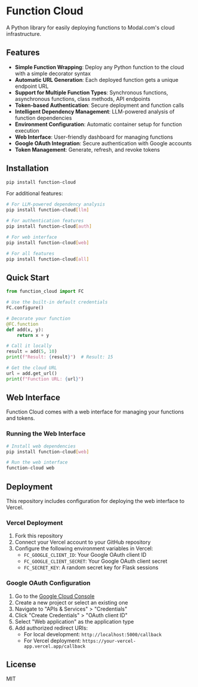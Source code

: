# Function Cloud

A Python library for easily deploying functions to Modal.com's cloud infrastructure.

## Features

- **Simple Function Wrapping**: Deploy any Python function to the cloud with a simple decorator syntax
- **Automatic URL Generation**: Each deployed function gets a unique endpoint URL
- **Support for Multiple Function Types**: Synchronous functions, asynchronous functions, class methods, API endpoints
- **Token-based Authentication**: Secure deployment and function calls
- **Intelligent Dependency Management**: LLM-powered analysis of function dependencies
- **Environment Configuration**: Automatic container setup for function execution
- **Web Interface**: User-friendly dashboard for managing functions
- **Google OAuth Integration**: Secure authentication with Google accounts
- **Token Management**: Generate, refresh, and revoke tokens

## Installation

```bash
pip install function-cloud
```

For additional features:

```bash
# For LLM-powered dependency analysis
pip install function-cloud[llm]

# For authentication features
pip install function-cloud[auth]

# For web interface
pip install function-cloud[web]

# For all features
pip install function-cloud[all]
```

## Quick Start

```python
from function_cloud import FC

# Use the built-in default credentials
FC.configure()

# Decorate your function
@FC.function
def add(x, y):
    return x + y

# Call it locally
result = add(5, 10)
print(f"Result: {result}")  # Result: 15

# Get the cloud URL
url = add.get_url()
print(f"Function URL: {url}")
```

## Web Interface

Function Cloud comes with a web interface for managing your functions and tokens.

### Running the Web Interface

```bash
# Install web dependencies
pip install function-cloud[web]

# Run the web interface
function-cloud web
```

## Deployment

This repository includes configuration for deploying the web interface to Vercel.

### Vercel Deployment

1. Fork this repository
2. Connect your Vercel account to your GitHub repository
3. Configure the following environment variables in Vercel:
   - `FC_GOOGLE_CLIENT_ID`: Your Google OAuth client ID
   - `FC_GOOGLE_CLIENT_SECRET`: Your Google OAuth client secret
   - `FC_SECRET_KEY`: A random secret key for Flask sessions

### Google OAuth Configuration

1. Go to the [Google Cloud Console](https://console.cloud.google.com/)
2. Create a new project or select an existing one
3. Navigate to "APIs & Services" > "Credentials"
4. Click "Create Credentials" > "OAuth client ID"
5. Select "Web application" as the application type
6. Add authorized redirect URIs:
   - For local development: `http://localhost:5000/callback`
   - For Vercel deployment: `https://your-vercel-app.vercel.app/callback`

## License

MIT

